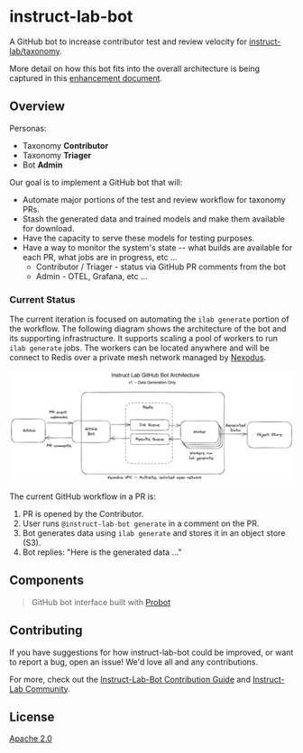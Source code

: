 # instruct-lab-bot

A GitHub bot to increase contributor test and review velocity for
[instruct-lab/taxonomy](https://github.com/instruct-lab/taxonomy).

More detail on how this bot fits into the overall architecture is being
captured in this [enhancement
document](https://github.com/instruct-lab/enhancements/blob/main/docs/github-taxonomy-automation.md).

## Overview

Personas:

- Taxonomy **Contributor**
- Taxonomy **Triager**
- Bot **Admin**

Our goal is to implement a GitHub bot that will:

- Automate major portions of the test and review workflow for taxonomy PRs.
- Stash the generated data and trained models and make them available for download.
- Have the capacity to serve these models for testing purposes.
- Have a way to monitor the system's state -- what builds are available for each PR, what jobs are in progress, etc …
  - Contributor / Triager - status via GitHub PR comments from the bot
  - Admin - OTEL, Grafana, etc …

### Current Status

The current iteration is focused on automating the `ilab generate` portion of the workflow. The following diagram shows the architecture of the bot and its supporting infrastructure. It supports scaling a pool of workers to run `ilab generate` jobs. The workers can be located anywhere and will be connect to Redis over a private mesh network managed by [Nexodus](https://nexodus.io).

[![Instruct Lab Bot Architecture](./docs/bot-arch.png)](./docs/bot-arch.png)

The current GitHub workflow in a PR is:

1. PR is opened by the Contributor.
2. User runs `@instruct-lab-bot generate` in a comment on the PR.
3. Bot generates data using `ilab generate` and stores it in an object store (S3).
4. Bot replies: "Here is the generated data ..."

## Components

> GitHub bot interface built with [Probot](https://github.com/probot/probot)

## Contributing

If you have suggestions for how instruct-lab-bot could be improved, or want to report a bug, open an issue! We'd love all and any contributions.

For more, check out the [Instruct-Lab-Bot Contribution Guide](CONTRIBUTING.md) and [Instruct-Lab Community](https://github.com/instruct-lab/community/blob/main/CONTRIBUTING.md).

## License

[Apache 2.0](LICENSE)
